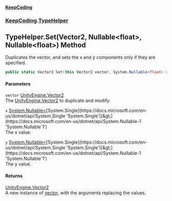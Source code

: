 #### [KeepCoding](index.md 'index')
### [KeepCoding](KeepCoding.md 'KeepCoding').[TypeHelper](TypeHelper.md 'KeepCoding.TypeHelper')
## TypeHelper.Set(Vector2, Nullable&lt;float&gt;, Nullable&lt;float&gt;) Method
Duplicates the vector, and sets the x and y components only if they are specified.  
```csharp
public static Vector2 Set(this Vector2 vector, System.Nullable<float> x=null, System.Nullable<float> y=null);
```
#### Parameters
<a name='KeepCoding.TypeHelper.Set(Vector2.System.Nullable.float..System.Nullable.float.).vector'></a>
`vector` [UnityEngine.Vector2](https://docs.microsoft.com/en-us/dotnet/api/UnityEngine.Vector2 'UnityEngine.Vector2')  
The [UnityEngine.Vector2](https://docs.microsoft.com/en-us/dotnet/api/UnityEngine.Vector2 'UnityEngine.Vector2') to duplicate and modify.
  
<a name='KeepCoding.TypeHelper.Set(Vector2.System.Nullable.float..System.Nullable.float.).x'></a>
`x` [System.Nullable&lt;](https://docs.microsoft.com/en-us/dotnet/api/System.Nullable-1 'System.Nullable`1')[System.Single](https://docs.microsoft.com/en-us/dotnet/api/System.Single 'System.Single')[&gt;](https://docs.microsoft.com/en-us/dotnet/api/System.Nullable-1 'System.Nullable`1')  
The x value.
  
<a name='KeepCoding.TypeHelper.Set(Vector2.System.Nullable.float..System.Nullable.float.).y'></a>
`y` [System.Nullable&lt;](https://docs.microsoft.com/en-us/dotnet/api/System.Nullable-1 'System.Nullable`1')[System.Single](https://docs.microsoft.com/en-us/dotnet/api/System.Single 'System.Single')[&gt;](https://docs.microsoft.com/en-us/dotnet/api/System.Nullable-1 'System.Nullable`1')  
The y value.
  
#### Returns
[UnityEngine.Vector2](https://docs.microsoft.com/en-us/dotnet/api/UnityEngine.Vector2 'UnityEngine.Vector2')  
A new instance of [vector](TypeHelper.Set.S2ybnxoJr.kJC5JRs287Tg.md#KeepCoding.TypeHelper.Set(Vector2.System.Nullable.float..System.Nullable.float.).vector 'KeepCoding.TypeHelper.Set(Vector2, System.Nullable&lt;float&gt;, System.Nullable&lt;float&gt;).vector'), with the arguments replacing the values.

